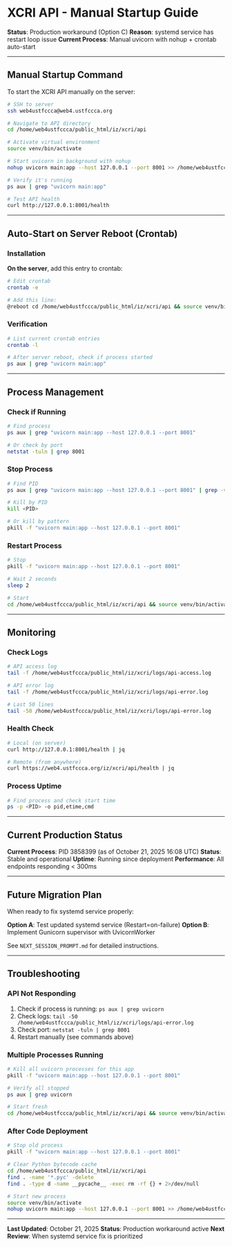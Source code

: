 # XCRI API - Manual Startup Guide

**Status**: Production workaround (Option C)
**Reason**: systemd service has restart loop issue
**Current Process**: Manual uvicorn with nohup + crontab auto-start

---

## Manual Startup Command

To start the XCRI API manually on the server:

```bash
# SSH to server
ssh web4ustfccca@web4.ustfccca.org

# Navigate to API directory
cd /home/web4ustfccca/public_html/iz/xcri/api

# Activate virtual environment
source venv/bin/activate

# Start uvicorn in background with nohup
nohup uvicorn main:app --host 127.0.0.1 --port 8001 >> /home/web4ustfccca/public_html/iz/xcri/logs/api-access.log 2>> /home/web4ustfccca/public_html/iz/xcri/logs/api-error.log &

# Verify it's running
ps aux | grep "uvicorn main:app"

# Test API health
curl http://127.0.0.1:8001/health
```

---

## Auto-Start on Server Reboot (Crontab)

### Installation

**On the server**, add this entry to crontab:

```bash
# Edit crontab
crontab -e

# Add this line:
@reboot cd /home/web4ustfccca/public_html/iz/xcri/api && source venv/bin/activate && nohup uvicorn main:app --host 127.0.0.1 --port 8001 >> /home/web4ustfccca/public_html/iz/xcri/logs/api-access.log 2>> /home/web4ustfccca/public_html/iz/xcri/logs/api-error.log &
```

### Verification

```bash
# List current crontab entries
crontab -l

# After server reboot, check if process started
ps aux | grep "uvicorn main:app"
```

---

## Process Management

### Check if Running

```bash
# Find process
ps aux | grep "uvicorn main:app --host 127.0.0.1 --port 8001"

# Or check by port
netstat -tuln | grep 8001
```

### Stop Process

```bash
# Find PID
ps aux | grep "uvicorn main:app --host 127.0.0.1 --port 8001" | grep -v grep

# Kill by PID
kill <PID>

# Or kill by pattern
pkill -f "uvicorn main:app --host 127.0.0.1 --port 8001"
```

### Restart Process

```bash
# Stop
pkill -f "uvicorn main:app --host 127.0.0.1 --port 8001"

# Wait 2 seconds
sleep 2

# Start
cd /home/web4ustfccca/public_html/iz/xcri/api && source venv/bin/activate && nohup uvicorn main:app --host 127.0.0.1 --port 8001 >> /home/web4ustfccca/public_html/iz/xcri/logs/api-access.log 2>> /home/web4ustfccca/public_html/iz/xcri/logs/api-error.log &
```

---

## Monitoring

### Check Logs

```bash
# API access log
tail -f /home/web4ustfccca/public_html/iz/xcri/logs/api-access.log

# API error log
tail -f /home/web4ustfccca/public_html/iz/xcri/logs/api-error.log

# Last 50 lines
tail -50 /home/web4ustfccca/public_html/iz/xcri/logs/api-error.log
```

### Health Check

```bash
# Local (on server)
curl http://127.0.0.1:8001/health | jq

# Remote (from anywhere)
curl https://web4.ustfccca.org/iz/xcri/api/health | jq
```

### Process Uptime

```bash
# Find process and check start time
ps -p <PID> -o pid,etime,cmd
```

---

## Current Production Status

**Current Process**: PID 3858399 (as of October 21, 2025 16:08 UTC)
**Status**: Stable and operational
**Uptime**: Running since deployment
**Performance**: All endpoints responding < 300ms

---

## Future Migration Plan

When ready to fix systemd service properly:

**Option A**: Test updated systemd service (Restart=on-failure)
**Option B**: Implement Gunicorn supervisor with UvicornWorker

See `NEXT_SESSION_PROMPT.md` for detailed instructions.

---

## Troubleshooting

### API Not Responding

1. Check if process is running: `ps aux | grep uvicorn`
2. Check logs: `tail -50 /home/web4ustfccca/public_html/iz/xcri/logs/api-error.log`
3. Check port: `netstat -tuln | grep 8001`
4. Restart manually (see commands above)

### Multiple Processes Running

```bash
# Kill all uvicorn processes for this app
pkill -f "uvicorn main:app --host 127.0.0.1 --port 8001"

# Verify all stopped
ps aux | grep uvicorn

# Start fresh
cd /home/web4ustfccca/public_html/iz/xcri/api && source venv/bin/activate && nohup uvicorn main:app --host 127.0.0.1 --port 8001 >> /home/web4ustfccca/public_html/iz/xcri/logs/api-access.log 2>> /home/web4ustfccca/public_html/iz/xcri/logs/api-error.log &
```

### After Code Deployment

```bash
# Stop old process
pkill -f "uvicorn main:app --host 127.0.0.1 --port 8001"

# Clear Python bytecode cache
cd /home/web4ustfccca/public_html/iz/xcri/api
find . -name '*.pyc' -delete
find . -type d -name __pycache__ -exec rm -rf {} + 2>/dev/null

# Start new process
source venv/bin/activate
nohup uvicorn main:app --host 127.0.0.1 --port 8001 >> /home/web4ustfccca/public_html/iz/xcri/logs/api-access.log 2>> /home/web4ustfccca/public_html/iz/xcri/logs/api-error.log &
```

---

**Last Updated**: October 21, 2025
**Status**: Production workaround active
**Next Review**: When systemd service fix is prioritized
